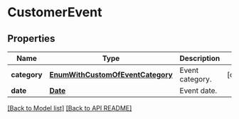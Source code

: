 
# CustomerEvent
## Properties
Name | Type | Description | Notes
------------ | ------------- | ------------- | -------------
**category** | [**EnumWithCustomOfEventCategory**](EnumWithCustomOfEventCategory.md) | Event category.              |  [optional]
**date** | [**Date**](Date.md) | Event date.              | 




[[Back to Model list]](Models.md) [[Back to API README]](README.md)

